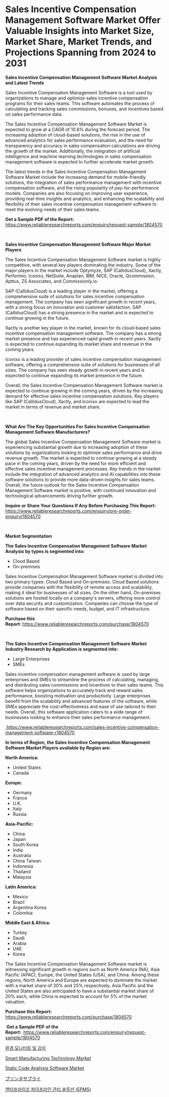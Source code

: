 <p><h1>Sales Incentive Compensation Management Software Market Offer Valuable Insights into Market Size, Market Share, Market Trends, and Projections Spanning from 2024 to 2031</h1></p><p><strong>Sales Incentive Compensation Management Software Market Analysis and Latest Trends</strong></p>
<p><p>Sales Incentive Compensation Management Software is a tool used by organizations to manage and optimize sales incentive compensation programs for their sales teams. This software automates the process of calculating and tracking sales commissions, bonuses, and incentives based on sales performance data.</p><p>The Sales Incentive Compensation Management Software Market is expected to grow at a CAGR of 10.8% during the forecast period. The increasing adoption of cloud-based solutions, the rise in the use of advanced analytics for sales performance evaluation, and the need for transparency and accuracy in sales compensation calculations are driving the growth of the market. Additionally, the integration of artificial intelligence and machine learning technologies in sales compensation management software is expected to further accelerate market growth.</p><p>The latest trends in the Sales Incentive Compensation Management Software Market include the increasing demand for mobile-friendly solutions, the integration of sales performance management with incentive compensation software, and the rising popularity of pay-for-performance models. Companies are also focusing on improving user experience, providing real-time insights and analytics, and enhancing the scalability and flexibility of their sales incentive compensation management software to meet the evolving needs of their sales teams.</p></p>
<p><strong>Get a Sample PDF of the Report:&nbsp;</strong> <a href="https://www.reliableresearchreports.com/enquiry/request-sample/1804570">https://www.reliableresearchreports.com/enquiry/request-sample/1804570</a></p>
<p>&nbsp;</p>
<p><strong>Sales Incentive Compensation Management Software Major Market Players</strong></p>
<p><p>The Sales Incentive Compensation Management Software market is highly competitive, with several key players dominating the industry. Some of the major players in the market include Optymyze, SAP (CallidusCloud), Xactly, Performio, Iconixx, NetSuite, Anaplan, IBM, NICE, Oracle, Qcommission, Apttus, ZS Associates, and Commissionly.io.</p><p>SAP (CallidusCloud) is a leading player in the market, offering a comprehensive suite of solutions for sales incentive compensation management. The company has seen significant growth in recent years, with a strong focus on innovation and customer satisfaction. SAP (CallidusCloud) has a strong presence in the market and is expected to continue growing in the future.</p><p>Xactly is another key player in the market, known for its cloud-based sales incentive compensation management software. The company has a strong market presence and has experienced rapid growth in recent years. Xactly is expected to continue expanding its market share and revenue in the coming years.</p><p>Iconixx is a leading provider of sales incentive compensation management software, offering a comprehensive suite of solutions for businesses of all sizes. The company has seen steady growth in recent years and is expected to continue expanding its market presence in the future.</p><p>Overall, the Sales Incentive Compensation Management Software market is expected to continue growing in the coming years, driven by the increasing demand for effective sales incentive compensation solutions. Key players like SAP (CallidusCloud), Xactly, and Iconixx are expected to lead the market in terms of revenue and market share.</p></p>
<p>&nbsp;</p>
<p><strong>What Are The Key Opportunities For Sales Incentive Compensation Management Software Manufacturers?</strong></p>
<p><p>The global Sales Incentive Compensation Management Software market is experiencing substantial growth due to increasing adoption of these solutions by organizations looking to optimize sales performance and drive revenue growth. The market is expected to continue growing at a steady pace in the coming years, driven by the need for more efficient and effective sales incentive management processes. Key trends in the market include the integration of advanced analytics and AI capabilities into these software solutions to provide more data-driven insights for sales teams. Overall, the future outlook for the Sales Incentive Compensation Management Software market is positive, with continued innovation and technological advancements driving further growth.</p></p>
<p><strong>Inquire or Share Your Questions If Any Before Purchasing This Report:</strong> <a href="https://www.reliableresearchreports.com/enquiry/pre-order-enquiry/1804570">https://www.reliableresearchreports.com/enquiry/pre-order-enquiry/1804570</a></p>
<p>&nbsp;</p>
<p><strong>Market Segmentation</strong></p>
<p><strong>The Sales Incentive Compensation Management Software Market Analysis by types is segmented into:</strong></p>
<p><ul><li>Cloud Based</li><li>On-premises</li></ul></p>
<p><p>Sales Incentive Compensation Management Software market is divided into two primary types: Cloud Based and On-premises. Cloud Based solutions provide companies with the flexibility of remote access and scalability, making it ideal for businesses of all sizes. On the other hand, On-premises solutions are hosted locally on a company's servers, offering more control over data security and customization. Companies can choose the type of software based on their specific needs, budget, and IT infrastructure.</p></p>
<p><strong>Purchase this Report:&nbsp;</strong><a href="https://www.reliableresearchreports.com/purchase/1804570">https://www.reliableresearchreports.com/purchase/1804570</a></p>
<p>&nbsp;</p>
<p><strong>The Sales Incentive Compensation Management Software Market Industry Research by Application is segmented into:</strong></p>
<p><ul><li>Large Enterprises</li><li>SMEs</li></ul></p>
<p><p>Sales incentive compensation management software is used by large enterprises and SMEs to streamline the process of calculating, managing, and distributing sales commissions and incentives to their sales teams. This software helps organizations to accurately track and reward sales performance, boosting motivation and productivity. Large enterprises benefit from the scalability and advanced features of the software, while SMEs appreciate the cost-effectiveness and ease of use tailored to their needs. Overall, this software application caters to a wide range of businesses looking to enhance their sales performance management.</p></p>
<p><a href="https://www.reliableresearchreports.com/sales-incentive-compensation-management-software-r1804570">&nbsp;https://www.reliableresearchreports.com/sales-incentive-compensation-management-software-r1804570</a></p>
<p><strong>In terms of Region, the Sales Incentive Compensation Management Software Market Players available by Region are:</strong></p>
<p>
    <p> <strong> North America: </strong>
        <ul>
            <li>United States</li>
            <li>Canada</li>
        </ul>
        </p> 
    <p> <strong> Europe: </strong>
        <ul>
            <li>Germany</li>
            <li>France</li>
            <li>U.K.</li>
            <li>Italy</li>
            <li>Russia</li>
        </ul>
        </p> 
    <p> <strong> Asia-Pacific: </strong>
        <ul>
            <li>China</li>
            <li>Japan</li>
            <li>South Korea</li>
            <li>India</li>
            <li>Australia</li>
            <li>China Taiwan</li>
            <li>Indonesia</li>
            <li>Thailand</li>
            <li>Malaysia</li>
        </ul>
        </p> 
    <p> <strong> Latin America: </strong>
        <ul>
            <li>Mexico</li>
            <li>Brazil</li>
            <li>Argentina Korea</li>
            <li>Colombia</li>
        </ul>
        </p> 
    <p> <strong> Middle East & Africa: </strong>
        <ul>
            <li>Turkey</li>
            <li>Saudi</li>
            <li>Arabia</li>
            <li>UAE</li>
            <li>Korea</li>
        </ul>
    </p>
    </p>
<p><p>The Sales Incentive Compensation Management Software market is witnessing significant growth in regions such as North America (NA), Asia Pacific (APAC), Europe, the United States (USA), and China. Among these regions, North America and Europe are expected to dominate the market with a market share of 30% and 25% respectively. Asia Pacific and the United States are also anticipated to have a substantial market share of 20% each, while China is expected to account for 5% of the market valuation.</p></p>
<p><strong>Purchase this Report: </strong><a href="https://www.reliableresearchreports.com/purchase/1804570">https://www.reliableresearchreports.com/purchase/1804570</a></p>
<p>&nbsp;<strong>Get a Sample PDF of the Report:&nbsp;&nbsp;</strong><a href="https://www.reliableresearchreports.com/enquiry/request-sample/1804570">https://www.reliableresearchreports.com/enquiry/request-sample/1804570</a></p>
<p><strong></strong></p>
<p><p><a href="https://github.com/fredrickeglers/Market-Research-Report-List-4/blob/main/704235586335.md">환경 모니터링 및 감지</a></p><p><a href="https://github.com/LouieAltenwert/Market-Research-Report-List-1/blob/main/smart-manufacturing-technology-market.md">Smart Manufacturing Technology Market</a></p><p><a href="https://github.com/ChiragRP21/Market-Research-Report-List-6/blob/main/static-code-analysis-software-market.md">Static Code Analysis Software Market</a></p><p><a href="https://github.com/klon646/Market-Research-Report-List-3/blob/main/602114769047.md">プリンタサプライ</a></p><p><a href="https://github.com/bunxhcci35271755/Market-Research-Report-List-4/blob/main/171751486334.md">엔터프라이즈 파이프라인 관리 솔루션 (EPMS)</a></p></p>